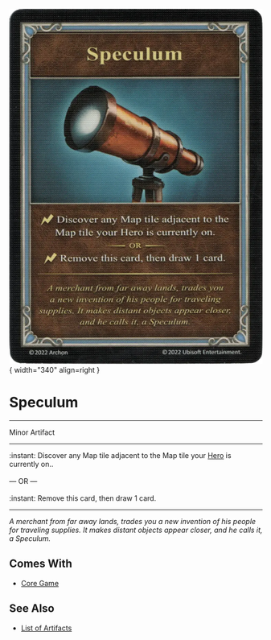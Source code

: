 ![Speculum](../assets/artifacts_minor-speculum.webp){ width="340" align=right }

# Speculum
___
Minor Artifact
___
:instant: Discover any Map tile adjacent to the Map tile your [Hero](../heroes.md) is currently on..<br><br>— OR —<br><br>:instant: Remove this card, then draw 1 card.
___
*A merchant from far away lands, trades you a new invention of his people for traveling supplies. It makes distant objects appear closer, and he calls it, a Speculum.*


## Comes With

- [Core Game](../content.md)


## See Also

- [List of Artifacts](../artifacts.md)
